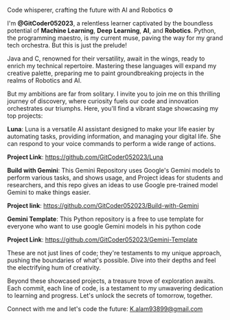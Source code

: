 Code whisperer, crafting the future with AI and Robotics ⚙️

I'm **@GitCoder052023**, a relentless learner captivated by the boundless potential of **Machine Learning**, **Deep Learning**, **AI**, and **Robotics**.  Python, the programming maestro, is my current muse, paving the way for my grand tech orchestra. But this is just the prelude!

Java and C, renowned for their versatility, await in the wings, ready to enrich my technical repertoire. Mastering these languages will expand my creative palette, preparing me to paint groundbreaking projects in the realms of Robotics and AI.

But my ambitions are far from solitary. I invite you to join me on this thrilling journey of discovery, where curiosity fuels our code and innovation orchestrates our triumphs. Here, you'll find a vibrant stage showcasing my top projects:

**Luna**: Luna is a versatile AI assistant designed to make your life easier by automating tasks, providing information, and managing your digital life. She can respond to your voice commands to perform a wide range of actions.

**Project Link**: https://github.com/GitCoder052023/Luna

**Build with Gemini**: This Gemini Repository uses Google's Gemini models to perform various tasks, and shows usage, and Project ideas for students and researchers, and this repo gives an ideas to use Google pre-trained model Gemini to make things easier.

**Project link**: https://github.com/GitCoder052023/Build-with-Gemini

**Gemini Template**: This Python repository is a free to use template for everyone who want to use google Gemini models in his python code

**Project Link**: https://github.com/GitCoder052023/Gemini-Template

These are not just lines of code; they're testaments to my unique approach, pushing the boundaries of what's possible. Dive into their depths and feel the electrifying hum of creativity.

Beyond these showcased projects, a treasure trove of exploration awaits. Each commit, each line of code, is a testament to my unwavering dedication to learning and progress. Let's unlock the secrets of tomorrow, together.

Connect with me and let's code the future: K.alam93899@gmail.com
